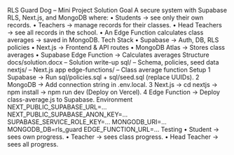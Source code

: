 RLS Guard Dog – Mini Project Solution
 Goal
 A secure system with Supabase RLS, Next.js, and MongoDB where:
 • Students → see only their own records.
 • Teachers → manage records for their classes.
 • Head Teachers → see all records in the school.
 • An Edge Function calculates class averages → saved in MongoDB.
 Tech Stack
 • Supabase → Auth, DB, RLS policies
 • Next.js → Frontend & API routes
 • MongoDB Atlas → Stores class averages
 • Supabase Edge Function → Calculates averages
 Structure
 docs/solution.docx – Solution write-up
 sql/ – Schema, policies, seed data
 nextjs/ – Next.js app
 edge-functions/ – Class average function
 Setup
 1 Supabase → Run sql/policies.sql + sql/seed.sql (replace UUIDs).
 2 MongoDB → Add connection string in .env.local.
 3 Next.js → cd nextjs → npm install → npm run dev (Deploy on Vercel).
 4 Edge Function → Deploy class-average.js to Supabase.
 Environment
 NEXT_PUBLIC_SUPABASE_URL=...
 NEXT_PUBLIC_SUPABASE_ANON_KEY=...
 SUPABASE_SERVICE_ROLE_KEY=...
 MONGODB_URI=...
 MONGODB_DB=rls_guard
 EDGE_FUNCTION_URL=...
 Testing
 • Student → sees own progress.
 • Teacher → sees class progress.
• Head Teacher → sees all progress.
